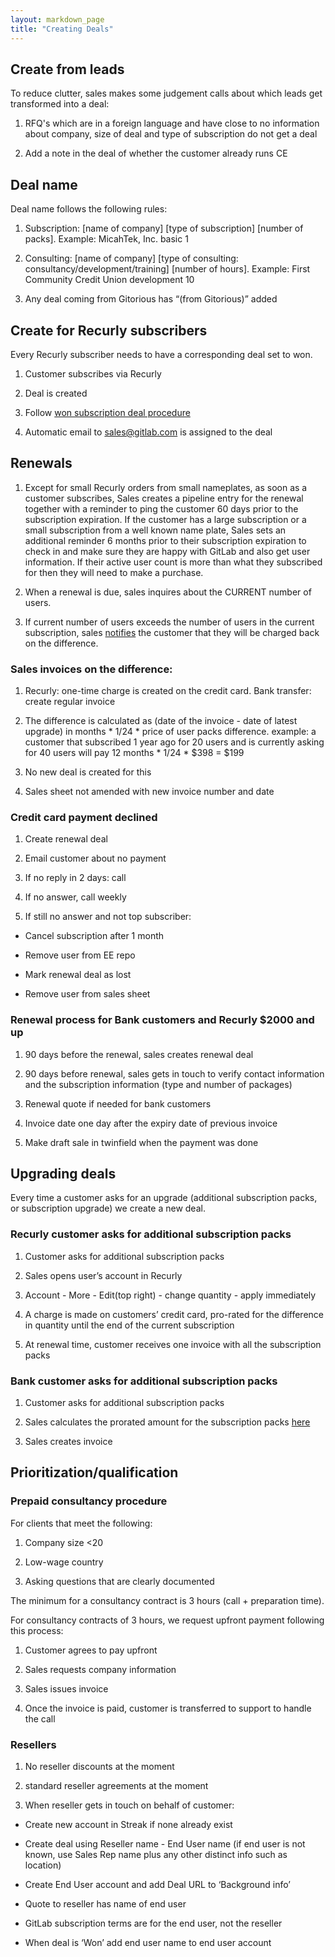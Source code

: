 ```yaml
---
layout: markdown_page
title: "Creating Deals"
---
```


## Create from leads

To reduce clutter, sales makes some judgement calls about which leads get transformed into a deal:

1. RFQ's which are in a foreign language and have close to no information about company, size of deal and type of subscription do not get a deal

1. Add a note in the deal of whether the customer already runs CE

## Deal name

Deal name follows the following rules:

1. Subscription: [name of company] [type of subscription] [number of packs]. Example: MicahTek, Inc. basic 1

1. Consulting: [name of company] [type of consulting: consultancy/development/training] [number of hours]. Example: First Community Credit Union development 10

1. Any deal coming from Gitorious has “(from Gitorious)” added

## Create for Recurly subscribers

Every Recurly subscriber needs to have a corresponding deal set to won.

1. Customer subscribes via Recurly

1. Deal is created 

1. Follow [won subscription deal procedure](source/handbook/sales-process/deal_management_process#won-subscription-deal-procedure-invoicing)

1. Automatic email to sales@gitlab.com is assigned to the deal

## Renewals

1. Except for small Recurly orders from small nameplates, as soon as a customer subscribes, Sales creates a pipeline entry for the renewal together with a reminder to ping the customer 60 days prior to the subscription expiration. If the customer has a large subscription or a small subscription from a well known name plate, Sales sets an additional reminder 6 months prior to their subscription expiration to check in and make sure they are happy with GitLab and also get user information. If their active user count is more than what they subscribed for then they will need to make a purchase.

1. When a renewal is due, sales inquires about the CURRENT number of users.

1. If current number of users exceeds the number of users in the current subscription, sales [notifies](https://docs.google.com/document/d/12X6Cvjwe_jvFi41gvXMLlq91lDgh5oSrRFdQEuEwhl8/edit) the customer that they will be charged back on the difference.

### Sales invoices on the difference:

1. Recurly: one-time charge is created on the credit card. Bank transfer: create regular invoice

1. The difference is calculated as (date of the invoice - date of latest upgrade) in months * 1/24 * price of user packs difference.
example: a customer that subscribed 1 year ago for 20 users and is currently asking for 40 users will pay 12 months * 1/24 * $398 = $199

1. No new deal is created for this

1. Sales sheet not amended with new invoice number and date

### Credit card payment declined

1. Create renewal deal

1. Email customer about no payment

1. If no reply in 2 days: call

1. If no answer, call weekly

1. If still no answer and not top subscriber:

* Cancel subscription after 1 month

* Remove user from EE repo

* Mark renewal deal as lost

* Remove user from sales sheet

### Renewal process for Bank customers and Recurly $2000 and up

1. 90 days before the renewal, sales creates renewal deal

1. 90 days before renewal, sales gets in touch to verify contact information and the subscription information (type and number of packages)

1. Renewal quote if needed for bank customers

1. Invoice date one day after the expiry date of previous invoice

1. Make draft sale in twinfield when the payment was done

## Upgrading deals

Every time a customer asks for an upgrade (additional subscription packs, or subscription upgrade) we create a new deal.

### Recurly customer asks for additional subscription packs

1. Customer asks for additional subscription packs

1. Sales opens user’s account in Recurly

1. Account - More - Edit(top right) - change quantity - apply immediately

1. A charge is made on customers’ credit card, pro-rated for the difference in quantity until the end of the current subscription

1. At renewal time, customer receives one invoice with all the subscription packs

### Bank customer asks for additional subscription packs

1. Customer asks for additional subscription packs

1. Sales calculates the prorated amount for the subscription packs [here](https://docs.google.com/spreadsheets/d/1755SblMccalWXSahspOrfzBwjGp4F8TkwlB8dOXCGlU/edit#gid=11)

1. Sales creates invoice

## Prioritization/qualification

### Prepaid consultancy procedure

For clients that meet the following:

1. Company size <20

1. Low-wage country

1. Asking questions that are clearly documented

The minimum for a consultancy contract is 3 hours (call + preparation time).

For consultancy contracts of 3 hours, we request upfront payment following this process:

1. Customer agrees to pay upfront

1. Sales requests company information

1. Sales issues invoice

1. Once the invoice is paid, customer is transferred to support to handle the call

### Resellers

1. No reseller discounts at the moment

1.  standard reseller agreements at the moment

1. When reseller gets in touch on behalf of customer:

* Create new account in Streak if none already exist

* Create deal using Reseller name - End User name (if end user is not known, use Sales Rep name plus any other distinct info such as location)

* Create End User account and add Deal URL to ‘Background info’

* Quote to reseller has name of end user

* GitLab subscription terms are for the end user, not the reseller

* When deal is ‘Won’ add end user name to end user account